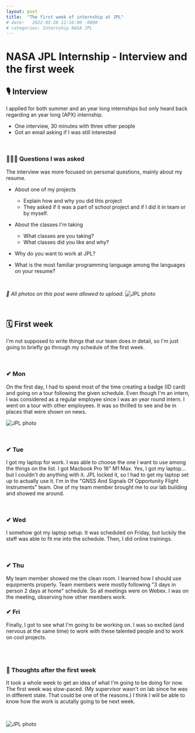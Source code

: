 ```yaml
---
layout: post
title:  "The first week of internship at JPL"
# date:   2022-05-28 12:16:00 -0800
# categories: Internship NASA JPL
---
```

# NASA JPL Internship - Interview and the first week

## 🎙 Interview
I applied for both summer and an year long internships but only heard back regarding an year long (APX) internship.
- One interview, 30 minutes with three other people
- Got an email asking if I was still interested

<br>

### 🙋🏻‍♀️ Questions I was asked
The interview was more focused on personal questions, mainly about my resume.
- About one of my projects
  - Explain how and why you did this project
  - They asked if it was a part of school project and if I did it in team or by myself.

- About the classes I'm taking
  - What classes are you taking?
  - What classes did you like and why?
  
- Why do you want to work at JPL?

- What is the most familiar programming language among the languages on your resume?

<br>

*📌 All photos on this post were allowed to upload.*
![JPL photo](https://raw.githubusercontent.com/jenniverse/jennybrain.com/main/_posts/pics/220525/JPLroom.png)

<br>

## 🗓 First week

I'm not supposed to write things that our team does in detail, so I'm just going to briefly go through my schedule of the first week. 

<br>

### ✔ Mon
On the first day, I had to spend most of the time creating a badge (ID card) and going on a tour following the given schedule. Even though I'm an intern, I was considered as a regular employee since I was an year round intern. I went on a tour with other employees. It was so thrilled to see and be in places that were shown on news.

![JPL photo](https://raw.githubusercontent.com/jenniverse/jennybrain.com/main/_posts/pics/220525/JPLmain.png)

<br>

### ✔ Tue
I got my laptop for work. I was able to choose the one I want to use among the things on the list. I got Macbook Pro 16" M1 Max. Yes, I got my laptop... but I couldn't do anything with it. JPL locked it, so I had to get my laptop set up to actually use it.
I'm in the "GNSS And Signals Of Opportunity Flight Instruments" team. One of my team member brought me to our lab building and showed me around.

<br>

### ✔ Wed
I somehow got my laptop setup. It was scheduled on Friday, but luckily the staff was able to fit me into the schedule. Then, I did online trainings.

<br>

### ✔ Thu
My team member showed me the clean room. I learned how I should use equipments properly. Team members were mostly following "3 days in person 2 days at home" schedule. So all meetings were on Webex. I was on the meeting, observing how other members work.

### ✔ Fri
Finally, I got to see what I'm going to be working on. I was so excited (and nervous at the same time) to work with these talented people and to work on cool projects.

<br>
<br>

### 💭 Thoughts after the first week
It took a whole week to get an idea of what I'm going to be doing for now.
The first week was slow-paced. (My supervisor wasn't on lab since he was in different state. That could be one of the reasons.) I think I will be able to know how the work is acutally going to be next week.

<br>

![JPL photo](https://raw.githubusercontent.com/jenniverse/jennybrain.com/main/_posts/pics/220525/JPLshow.png)


